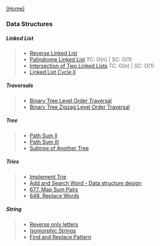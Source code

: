 
[[Home]](https://github.com/anicksaha/leetcode/blob/master/README.md)

### Data Structures

##### Linked List
> - [Reverse Linked List](https://leetcode.com/problems/reverse-linked-list/description/)
> - [Palindrome Linked List](https://leetcode.com/problems/palindrome-linked-list/description/)  TC: O(n) | SC: O(1)
> - [Intersection of Two Linked Lists](https://leetcode.com/problems/intersection-of-two-linked-lists/description/) TC: O(n) | SC: O(1)
> - [Linked List Cycle II](https://leetcode.com/problems/linked-list-cycle-ii/description/)

##### Traversals
> - [Binary Tree Level Order Traversal](https://leetcode.com/problems/binary-tree-level-order-traversal/description/)
> - [Binary Tree Zigzag Level Order Traversal](https://leetcode.com/problems/binary-tree-zigzag-level-order-traversal/description/)

##### Tree
> - [Path Sum II](https://leetcode.com/problems/path-sum-ii/description/)
> - [Path Sum III](https://leetcode.com/problems/path-sum-iii/description/)
> - [Subtree of Another Tree](https://leetcode.com/problems/subtree-of-another-tree/description/)

##### Tries
> - [Implement Trie](https://leetcode.com/problems/implement-trie-prefix-tree/description/)
> - [ Add and Search Word - Data structure design](https://leetcode.com/problems/add-and-search-word-data-structure-design/description/)
> - [677. Map Sum Pairs](https://leetcode.com/problems/map-sum-pairs/description/)
> - [648. Replace Words](https://leetcode.com/problems/replace-words/description/)

##### String 
> - [Reverse only letters](https://leetcode.com/problems/reverse-only-letters/description/)
> - [Isomorphic Strings](https://leetcode.com/problems/isomorphic-strings/description/)
> - [Find and Replace Pattern](https://leetcode.com/problems/find-and-replace-pattern/description/)
